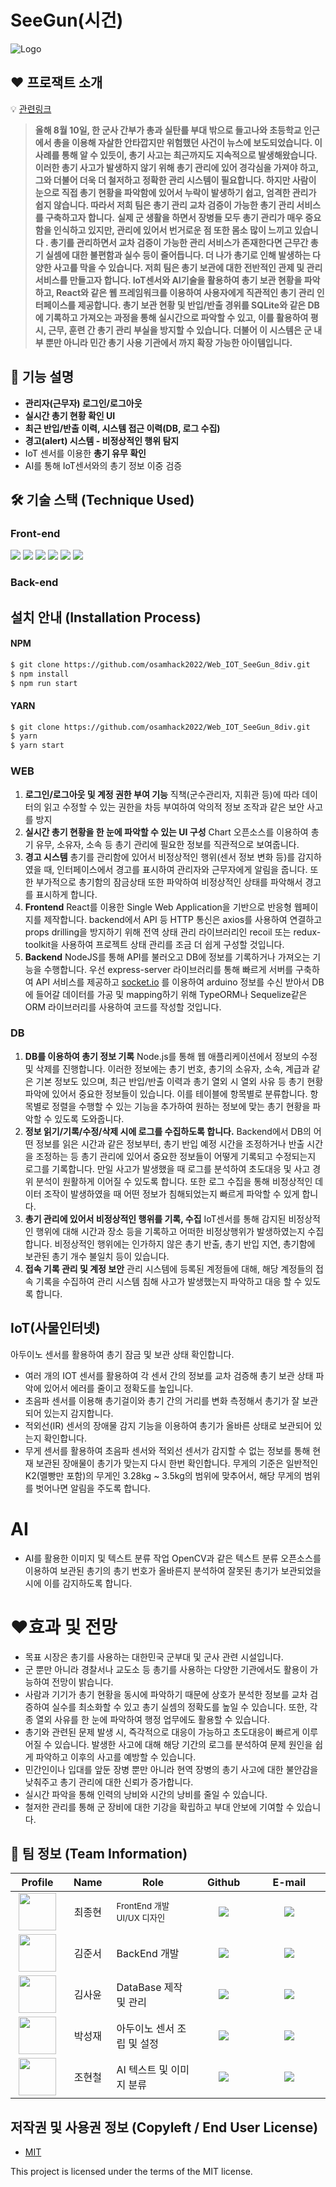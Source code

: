 # SeeGun(시건)
![Logo](https://github.com/osamhack2022/Web_IOT_SeeGun_8div/blob/main/SeeGun.jpg?raw=true)



## ❤ 프로잭트 소개
💡 [관련링크](https://www.donga.com/news/Society/article/all/20220810/114893200/2)


> **올해 8월 10일, 한 군사 간부가 총과 실탄를 부대 밖으로 들고나와 초등학교 인근에서 총을 이용해 자살한 안타깝지만 위험했던 사건이 뉴스에 보도되었습니다.  이 사례를 통해 알 수 있듯이, 총기 사고는 최근까지도 지속적으로 발생해왔습니다. 이러한 총기 사고가 발생하지 않기 위해 총기 관리에 있어 경각심을 가져야 하고, 그와 더불어 더욱 더 철저하고 정확한 관리 시스템이 필요합니다. 하지만 사람이 눈으로 직접 총기 현황을 파악함에 있어서 누락이 발생하기 쉽고, 엄격한 관리가 쉽지 않습니다. 따라서 저희 팀은 총기 관리 교차 검증이 가능한 총기 관리 서비스를 구축하고자 합니다.** **실제 군 생활을 하면서 장병들 모두 총기 관리가 매우 중요함을 인식하고 있지만, 관리에 있어서 번거로운 점 또한 몸소 많이 느끼고 있습니다 . 총기를 관리하면서 교차 검증이 가능한 관리 서비스가 존재한다면 근무간 총기 실셈에 대한 불편함과 실수 등이 줄어듭니다. 더 나가 총기로 인해 발생하는 다양한 사고를 막을 수 있습니다. 저희 팀은 총기 보관에 대한 전반적인 관제 및 관리 서비스를 만들고자 합니다. IoT센서와 AI기술을 활용하여 총기 보관 현황을 파악하고, React와 같은 웹 프레임워크를 이용하여 사용자에게 직관적인 총기 관리 인터페이스를 제공합니다. 총기 보관 현황 및 반입/반출 경위를 SQLite와 같은 DB에 기록하고 가져오는 과정을 통해 실시간으로 파악할 수 있고, 이를 활용하여 평시, 근무, 훈련 간 총기 관리 부실을 방지할 수 있습니다. 더불어 이 시스템은 군 내부 뿐만 아니라 민간 총기 사용 기관에서 까지 확장 가능한 아이템입니다.**

## 🔔 기능 설명
- **관리자(근무자) 로그인/로그아웃**
- **실시간 총기 현황 확인 UI**
- **최근 반입/반출 이력, 시스템 접근 이력(DB, 로그 수집)**
- **경고(alert) 시스템 - 비정상적인 행위 탐지**
- IoT 센서를 이용한 **총기 유무 확인**
- AI를 통해 IoT센서와의 총기 정보 이중 검증
    
    
## 🛠 기술 스택 (Technique Used)
### Front-end
![](https://img.shields.io/badge/yarn-v1.22.10-2C8EBB?style=square&logo=yarn)
![](https://img.shields.io/badge/React-v18.2-61DAFB?style=square&logo=react)
![](https://img.shields.io/badge/Node-v16.17.2-339933?style=square&logo=node.js)
![](https://img.shields.io/badge/React%20Router-v6-CA4245?style=square&logo=react-router)
![](https://img.shields.io/badge/Recoil-v0.7.5-9775fa?style=square&logo=redux)
![](https://img.shields.io/badge/Scss-v5-CC6699?style=square&logo=sass)

### Back-end



## 설치 안내 (Installation Process)

#### NPM
```bash
$ git clone https://github.com/osamhack2022/Web_IOT_SeeGun_8div.git
$ npm install
$ npm run start
```

#### YARN
```bash
$ git clone https://github.com/osamhack2022/Web_IOT_SeeGun_8div.git
$ yarn
$ yarn start
```

### WEB

1. **로그인/로그아웃 및 계정 권한 부여 기능**
 직책(군수관리자, 지휘관 등)에 따라 데이터의 읽고 수정할 수 있는 권한을 차등 부여하여 악의적 정보 조작과 같은 보안 사고를 방지
2. **실시간 총기 현황을 한 눈에 파악할 수 있는 UI 구성**
Chart 오픈소스를 이용하여 총기 유무, 소유자, 소속 등 총기 관리에 필요한 정보를 직관적으로 보여줍니다. 
3. **경고 시스템**
 총기를 관리함에 있어서 비정상적인 행위(센서 정보 변화 등)를 감지하였을 때, 인터페이스에서 경고를 표시하여 관리자와 근무자에게 알림을 줍니다. 
 또한 부가적으로 총기함의 잠금상태 또한 파악하여 비정상적인 상태를 파악해서 경고를 표시하게 합니다.
4. **Frontend** 
 React를 이용한 Single Web Application을 기반으로 반응형 웹페이지를 제작합니다. backend에서 API 등 HTTP 통신은 axios를 사용하여 연결하고 props drilling을 방지하기 위해 전역 상태 관리 라이브러리인 recoil 또는 redux-toolkit을 사용하여 프로젝트 상태 관리를 조금 더 쉽게 구성할 것입니다.
5. **Backend** 
 NodeJS를 통해 API를 불러오고 DB에 정보를 기록하거나 가져오는 기능을 수행합니다. 우선 express-server 라이브러리를 통해 빠르게 서버를 구축하여 API 서비스를 제공하고 [socket.io](http://socket.io) 를 이용하여 arduino 정보를 수신 받아서 DB에 들어갈 데이터를 가공 및 mapping하기 위해 TypeORM나 Sequelize같은 ORM 라이브러리를 사용하여 코드를 작성할 것입니다.

 
### DB

1. **DB를 이용하여 총기 정보 기록** 
 Node.js를 통해 웹 애플리케이션에서 정보의 수정 및 삭제를 진행합니다. 이러한 정보에는 총기 번호, 총기의 소유자, 소속, 계급과 같은 기본 정보도 있으며, 최근 반입/반출 이력과 총기 열외 시 열외 사유 등 총기 현황 파악에 있어서 중요한 정보들이 있습니다. 이를 테이블에 항목별로 분류합니다. 항목별로 정렬을 수행할 수 있는 기능을 추가하여 원하는 정보에 맞는 총기 현황을 파악할 수 있도록 도와줍니다.
2. **정보 읽기/기록/수정/삭제 시에 로그를 수집하도록 합니다.**
 Backend에서 DB의 어떤 정보를 읽은 시간과 같은 정보부터, 총기 반입 예정 시간을 조정하거나 반출 시간을 조정하는 등 총기 관리에 있어서 중요한 정보들이 어떻게 기록되고 수정되는지 로그를 기록합니다. 만일 사고가 발생했을 때 로그를 분석하여 초도대응 및 사고 경위 분석이 원활하게 이어질 수 있도록 합니다. 또한 로그 수집을 통해 비정상적인 데이터 조작이 발생하였을 때 어떤 정보가 침해되었는지 빠르게 파악할 수 있게 합니다.
3. **총기 관리에 있어서 비정상적인 행위를 기록, 수집**
 IoT센서를 통해 감지된 비정상적인 행위에 대해 시간과 장소 등을 기록하고 어떠한 비정상행위가 발생하였는지 수집합니다. 비정상적인 행위에는 인가하지 않은 총기 반출, 총기 반입 지연, 총기함에 보관된 총기 개수 불일치 등이 있습니다.
4. **접속 기록 관리 및 계정 보안**
 관리 시스템에 등록된 계정들에 대해, 해당 계정들의 접속 기록을 수집하여 관리 시스템 침해 사고가 발생했는지 파악하고 대응 할 수 있도록 합니다.

## IoT(사물인터넷)

아두이노 센서를 활용하여 총기 잠금 및 보관 상태 확인합니다.

- 여러 개의 IOT 센서를 활용하여 각 센서 간의 정보를 교차 검증해 총기 보관 상태 파악에 있어서 에러를 줄이고 정확도를 높입니다.
- 초음파 센서를 이용해 총기걸이와 총기 간의 거리를 변화 측정해서 총기가 잘 보관되어 있는지 감지합니다.
- 적외선(IR) 센서의 장애물 감지 기능을 이용하여 총기가 올바른 상태로 보관되어 있는지 확인합니다.
- 무게 센서를 활용하여 초음파 센서와 적외선 센서가 감지할 수 없는 정보를 통해 현재 보관된 장애물이 총기가 맞는지 다시 한번 확인합니다. 무게의 기준은 일반적인 K2(멜빵만 포함)의 무게인 3.28kg ~ 3.5kg의 범위에 맞추어서, 해당 무게의 범위를 벗어나면 알림을 주도록 합니다.

# AI

- AI를 활용한 이미지 및 텍스트 분류 작업
 OpenCV과 같은 텍스트 분류 오픈소스를 이용하여 보관된 총기의 총기 번호가 올바른지 분석하여 잘못된 총기가 보관되었을 시에 이를 감지하도록 합니다.

# ❤효과 및 전망

- 목표 시장은 총기를 사용하는 대한민국 군부대 및 군사 관련 시설입니다.
- 군 뿐만 아니라 경찰서나 교도소 등 총기를 사용하는 다양한 기관에서도 활용이 가능하여 전망이 밝습니다.
- 사람과 기기가 총기 현황을 동시에 파악하기 때문에 상호가 분석한 정보를 교차 검증하여 실수를 최소화할 수 있고 총기 실셈의 정확도를 높일 수 있습니다.  또한, 각종 열외 사유를 한 눈에 파악하여 행정 업무에도 활용할 수 있습니다.
- 총기와 관련된 문제 발생 시, 즉각적으로 대응이 가능하고 초도대응이 빠르게 이루어질 수 있습니다. 발생한 사고에 대해 해당 기간의 로그를 분석하여 문제 원인을 쉽게 파악하고 이후의 사고를 예방할 수 있습니다.
- 민간인이나 입대를 앞둔 장병 뿐만 아니라 현역 장병의 총기 사고에 대한 불안감을 낮춰주고 총기 관리에 대한 신뢰가 증가합니다.
- 실시간 파악을 통해 인력의 낭비와 시간의 낭비를 줄일 수 있습니다.
- 철저한 관리를 통해 군 장비에 대한 기강을 확립하고 부대 안보에 기여할 수 있습니다.
 
<!--
| ❤Profile | 🧡Name | 💛Role | 💚Github | 💙E-mail |
|---------|------|------|--------|--------|
||최종현|FrontEnd 개발 및 UI/UX 디자인|j0n9hyun|j0n9hyun@kakao.com|
|         |      |      |        |        |
|         |      |      |        |        |

-->


<h2 id="team"> 💎 팀 정보 (Team Information)</h2>

<table width="900">
<thead>
<tr>
<th width="100" align="center">Profile</th>
<th width="100" align="center">Name</th>
<th width="250" align="center">Role</th>
<th width="150" align="center">Github</th>
<th width="300" align="center">E-mail</th>
</tr> 
</thead>
<tbody>
	
<tr>
<td width="100" align="center"><img src="https://avatars.githubusercontent.com/u/16969364?v=4" width="60" height="60"></td>
<td width="100" align="center">최종현</td>
<td width="250"><small>FrontEnd 개발 <br/>UI/UX 디자인</small></td>
<td width="150" align="center">	
	<a href="https://github.com/j0n9hyun" target="_blank">
	<img src="https://img.shields.io/badge/j0n9hyun-655ced?style=social&logo=github"/>
	</a>
</td>
<td width="300" align="center">
<a href="mailto:j0n9hyun@kakao.com"><img src="https://img.shields.io/static/v1?label=&message=j0n9hyun@kakao.com&color=56347C&style=flat-square&logo=KakaoTalk"></a>
</tr>
	
<tr>
<td width="100" align="center"><img src="https://avatars.githubusercontent.com/u/112786665?v=4" width="60" height="60"></td>
<td width="100" align="center">김준서</td>
<td width="250">BackEnd 개발</td>
<td width="150" align="center">	
	<a href="https://github.com/oesnuj" target="_blank">
	<img src="https://img.shields.io/badge/oesnuj-655ced?style=social&logo=github"/>
	</a>
</td>
<td width="300" align="center">
<a href="mailto:semiwest2@gmail.com"><img src="https://img.shields.io/static/v1?label=&message=oesnuj@gmail.com&color=56347C&style=flat-square&logo=Gmail"></a>
</tr>

<tr>
<td width="100" align="center"><img src="https://avatars.githubusercontent.com/u/29205596?v=4" width="60" height="60"></td>
<td width="100" align="center">김사윤</td>
<td width="250">DataBase 제작 및 관리</td>
<td width="150" align="center">	
	<a href="https://github.com/Sayoon210" target="_blank">
	<img src="https://img.shields.io/badge/Sayoon210-655ced?style=social&logo=github"/>
	</a>
</td>
<td width="300" align="center">
<a href="mailto:sayoon210@gmail.com"><img src="https://img.shields.io/static/v1?label=&message=sem201@naver.com&color=56347C&style=flat-square&logo=Naver"></a>
</tr>
	
<tr>
<td width="100" align="center"><img src="https://avatars.githubusercontent.com/u/38523683?v=4" width="60" height="60"></td>
<td width="100" align="center">박성재</td>
<td width="250">아두이노 센서 조립 및 설정</td>
<td width="150" align="center">	
	<a href="https://github.com/sem201" target="_blank">
	<img src="https://img.shields.io/badge/oesnuj-655ced?style=social&logo=github"/>
	</a>
</td>
<td width="300" align="center">
<a href="mailto:sem201@naver.com"><img src="https://img.shields.io/static/v1?label=&message=sem201@naver.com&color=56347C&style=flat-square&logo=Naver"></a>
</tr>

<tr>
<td width="100" align="center"><img src="https://avatars.githubusercontent.com/u/57556865?v=4" width="60" height="60"></td>
<td width="100" align="center">조현철</td>
<td width="250">AI 텍스트 및 이미지 분류</td>
<td width="150" align="center">	
	<a href="https://github.com/chswo13" target="_blank">
	<img src="https://img.shields.io/badge/chswo13-655ced?style=social&logo=github"/>
	</a>
</td>
<td width="300" align="center">
<a href="mailto:chswo13@gmail.com"><img src="https://img.shields.io/static/v1?label=&message=chswo13@gmail.com&color=56347C&style=flat-square&logo=Gmail"></a>
</tr>
</tbody>
</table>

## 저작권 및 사용권 정보 (Copyleft / End User License)
 * [MIT](https://github.com/osam2020-WEB/Sample-ProjectName-TeamName/blob/master/license.md)

This project is licensed under the terms of the MIT license.

